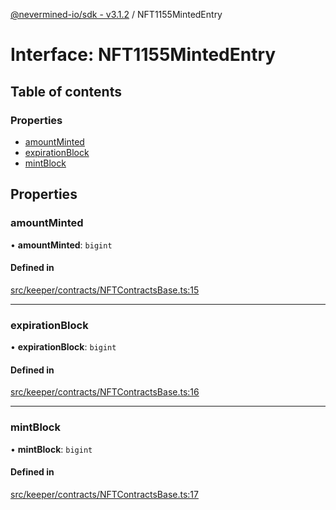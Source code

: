 [@nevermined-io/sdk - v3.1.2](../code-reference.md) / NFT1155MintedEntry

# Interface: NFT1155MintedEntry

## Table of contents

### Properties

- [amountMinted](NFT1155MintedEntry.md#amountminted)
- [expirationBlock](NFT1155MintedEntry.md#expirationblock)
- [mintBlock](NFT1155MintedEntry.md#mintblock)

## Properties

### amountMinted

• **amountMinted**: `bigint`

#### Defined in

[src/keeper/contracts/NFTContractsBase.ts:15](https://github.com/nevermined-io/sdk-js/blob/6b4486ecca78fa881cb604506453077da39efd8e/src/keeper/contracts/NFTContractsBase.ts#L15)

---

### expirationBlock

• **expirationBlock**: `bigint`

#### Defined in

[src/keeper/contracts/NFTContractsBase.ts:16](https://github.com/nevermined-io/sdk-js/blob/6b4486ecca78fa881cb604506453077da39efd8e/src/keeper/contracts/NFTContractsBase.ts#L16)

---

### mintBlock

• **mintBlock**: `bigint`

#### Defined in

[src/keeper/contracts/NFTContractsBase.ts:17](https://github.com/nevermined-io/sdk-js/blob/6b4486ecca78fa881cb604506453077da39efd8e/src/keeper/contracts/NFTContractsBase.ts#L17)
